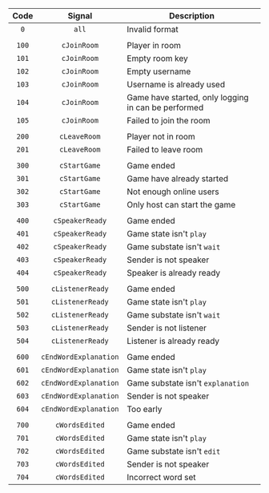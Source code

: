 Code | Signal | Description
:---: | :---: | ---
`0` | `all` | Invalid format
||
`100` | `cJoinRoom` | Player in room
`101` | `cJoinRoom` | Empty room key
`102` | `cJoinRoom` | Empty username
`103` | `cJoinRoom` | Username is already used
`104` | `cJoinRoom` | Game have started, only logging in can be performed
`105` | `cJoinRoom` | Failed to join the room
||
`200` | `cLeaveRoom` | Player not in room
`201` | `cLeaveRoom` | Failed to leave room
||
`300` | `cStartGame` | Game ended
`301` | `cStartGame` | Game have already started
`302` | `cStartGame` | Not enough online users
`303` | `cStartGame` | Only host can start the game
||
`400` | `cSpeakerReady` | Game ended
`401` | `cSpeakerReady` | Game state isn't `play`
`402` | `cSpeakerReady` | Game substate isn't `wait`
`403` | `cSpeakerReady` | Sender is not speaker
`404` | `cSpeakerReady` | Speaker is already ready
||
`500` | `cListenerReady` | Game ended
`501` | `cListenerReady` | Game state isn't `play`
`502` | `cListenerReady` | Game substate isn't `wait`
`503` | `cListenerReady` | Sender is not listener
`504` | `cListenerReady` | Listener is already ready
||
`600` | `cEndWordExplanation` | Game ended
`601` | `cEndWordExplanation` | Game state isn't `play`
`602` | `cEndWordExplanation` | Game substate isn't `explanation`
`603` | `cEndWordExplanation` | Sender is not speaker
`604` | `cEndWordExplanation` | Too early
||
`700` | `cWordsEdited` | Game ended
`701` | `cWordsEdited` | Game state isn't `play`
`702` | `cWordsEdited` | Game substate isn't `edit`
`703` | `cWordsEdited` | Sender is not speaker
`704` | `cWordsEdited` | Incorrect word set